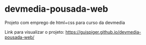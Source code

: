 # devmedia-pousada-web
Projeto com emprego de html+css para curso da devmedia

Link para visualizar o projeto: https://guispiger.github.io/devmedia-pousada-web/
